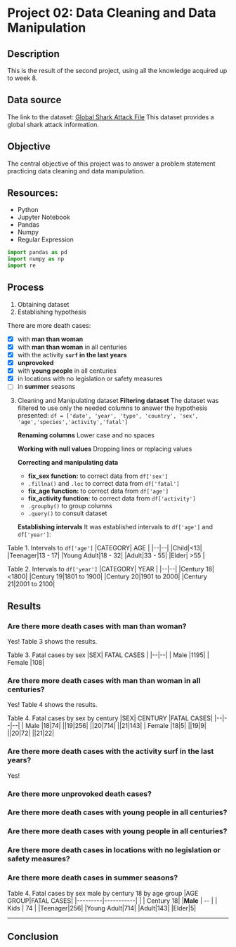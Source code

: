 ﻿# Project 02: Data Cleaning and Data Manipulation 

## Description
This is the result of the second project, using all the knowledge acquired up to week 8.

## Data source
The link to the dataset:  [Global Shark Attack File](http://www.sharkattackfile.net/incidentlog.htm)
This dataset provides a global shark attack information.

## Objective
The central objective of this project was to answer a problem statement practicing data cleaning and data manipulation.

## Resources:

 - Python
 - Jupyter Notebook
 - Pandas
 - Numpy
 - Regular Expression

```python
import pandas as pd
import numpy as np
import re
```
## Process

 1. Obtaining dataset
 2. Establishing hypothesis

There are more death cases:
 - [x] with **man than woman**
 - [x] with **man than woman** in all centuries
 - [x] with the activity **`surf` in the last years** 
 - [x] **unprovoked** 
 - [x] with **young people** in all centuries
 - [x] in locations with no legislation or safety measures 
 - [ ] in **summer** seasons
	
 3. Cleaning and Manipulating dataset
 **Filtering dataset**
The dataset was filtered to use only the needed columns to answer the hypothesis presented: 
```df = ['date', 'year', 'type', 'country', 'sex', 'age','species','activity','fatal']```

    **Renaming columns**
    Lower case and no spaces
    
    **Working with null values**
    Dropping lines or replacing values
    
    **Correcting and manipulating data**
    - **fix_sex function:** to correct data from `df['sex']`
    - `.fillna()` and `.loc` to correct data from `df['fatal']`
    - **fix_age function:** to correct data from `df['age']`
    - **fix_activity function:** to correct data from `df['activity']`
	- `.groupby()` to group columns
	- `.query()` to consult dataset
 
	 **Establishing intervals**
    It was established intervals to `df['age']` and `df['year']`:

Table 1. Intervals to `df['age']`
|CATEGORY| AGE |
|--|--|
|Child|<13|
|Teenager|13 - 17|
|Young Adult|18 - 32|
|Adult|33 - 55|
|Elder| >55 |
    
 Table 2. Intervals to `df['year']`
|CATEGORY| YEAR |
|--|--|
|Century 18|<1800|
|Century 19|1801 to 1900|
|Century 20|1901 to 2000|
|Century 21|2001 to 2100|


## Results

### Are there more death cases with man than woman?
Yes! Table 3 shows the results.

Table 3. Fatal cases by sex 
|SEX| FATAL CASES |
|--|--|
| Male |1195|
| Female |108|

### Are there more death cases with man than woman in all centuries?
Yes! Table 4 shows the results.

Table 4. Fatal cases by sex by century
|SEX| CENTURY |FATAL CASES|
|--|--|--|
| Male |18|74|
||19|256|
||20|714|
||21|143|
| Female |18|5|
||19|9|
||20|72|
||21|22|

### Are there more death cases with the activity surf in the last years?
Yes! 





### Are there more unprovoked death cases?

### Are there more death cases with young people in all centuries?



### Are there more death cases with young people in all centuries?
### Are there more death cases in locations with no legislation or safety measures?
### Are there more death cases in summer seasons?



Table 4. Fatal cases by sex male by century 18 by age group
|AGE GROUP|FATAL CASES|
|---------|-----------|
|         | Century 18|
|**Male** | --        |
| Kids    | 74     |
|Teenager|256|
|Young Adult|714|
|Adult|143|
|Elder|5|

---
## Conclusion






